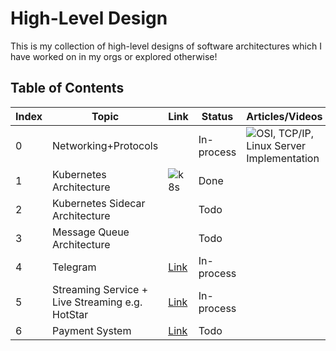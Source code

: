 # High-Level Design

This is my collection of high-level designs of software architectures which I have worked on in my orgs or explored otherwise!

## Table of Contents

| Index | Topic                                  | Link                     | Status       |Articles/Videos       |
|-------|----------------------------------------|--------------------------|--------------|----------------------|
| 0     | Networking+Protocols                   |                          | In-process   | ![OSI, TCP/IP, Linux Server Implementation](https://blog.bytebytego.com/p/network-protocols-run-the-internet) <br />
| 1     | Kubernetes Architecture                | ![k8s](https://github.com/ishan-backend/HLD/raw/main/k8s.png)    | Done         | |
| 2     | Kubernetes Sidecar Architecture        |                          | Todo         | |
| 3     | Message Queue Architecture             |                          | Todo         | |
| 4     | Telegram        | [Link](#scalability-and-load-balancing)         | In-process   | |
| 5     | Streaming Service + Live Streaming e.g. HotStar| [Link]()         | In-process   | |
| 6     | Payment System                         | [Link]()                 | Todo         | |
